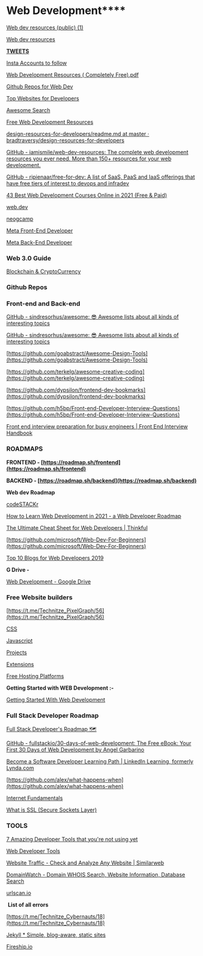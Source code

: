 # Web Development****

[Web dev resources (public) (1)](Web%20Development%2027c116c484b04e03a00ceca6d9cfb557/Web%20dev%20resources%20(public)%20(1)%20c00fc29f70b44e1ca9be01c85527a136.md)

[Web dev resources](Web%20Development%2027c116c484b04e03a00ceca6d9cfb557/Web%20dev%20resources%20536aa3f1ac7f466985a3b97abdeea7de.csv)

[**TWEETS**](Web%20Development%2027c116c484b04e03a00ceca6d9cfb557/TWEETS%20778762119cf44f0ebfd9c3bd2e69488e.md)

[Insta Accounts to follow](Web%20Development%2027c116c484b04e03a00ceca6d9cfb557/Insta%20Accounts%20to%20follow%20b27985ef571345358e7a5e2d3f93dfd0.md)

[Web Development Resources ( Completely Free).pdf](Web%20Development%2027c116c484b04e03a00ceca6d9cfb557/Web_Development_Resources_(_Completely_Free).pdf)

[Github Repos for Web Dev](Web%20Development%2027c116c484b04e03a00ceca6d9cfb557/Github%20Repos%20for%20Web%20Dev%2023a90a3125824058811accc5e3a84d2c.md)

[Top Websites for Developers](Web%20Development%2027c116c484b04e03a00ceca6d9cfb557/Top%20Websites%20for%20Developers%20df177efbf10a4a6f92111e0eced27acb.md)

[Awesome Search](https://awesomelists.top/)

[Free Web Development Resources](https://markodenic.com/free-web-development-resources/)

[design-resources-for-developers/readme.md at master · bradtraversy/design-resources-for-developers](https://github.com/bradtraversy/design-resources-for-developers/blob/master/readme.md#html--css-templates)

[GitHub - iamismile/web-dev-resources: The complete web development resources you ever need. More than 150+ resources for your web development.](https://github.com/iamismile/web-dev-resources#-others)

[GitHub - ripienaar/free-for-dev: A list of SaaS, PaaS and IaaS offerings that have free tiers of interest to devops and infradev](https://github.com/ripienaar/free-for-dev)

[43 Best Web Development Courses Online in 2021 (Free & Paid)](https://learntocodewith.me/reviews/best-web-development-courses/)

[web.dev](https://web.dev/)

[neogcamp](https://github.com/neogcamp)

[Meta Front-End Developer](https://www.coursera.org/professional-certificates/meta-front-end-developer)

[Meta Back-End Developer](https://www.coursera.org/professional-certificates/meta-back-end-developer)

### Web 3.0 Guide

[Blockchain & CryptoCurrency](https://www.notion.so/genzio/Blockchain-CryptoCurrency-80a28b191bb14088bca88f1a9c810d71)

### Github Repos

### **Front-end and Back-end**

[GitHub - sindresorhus/awesome: 😎 Awesome lists about all kinds of interesting topics](https://github.com/sindresorhus/awesome#front-end-development)

[GitHub - sindresorhus/awesome: 😎 Awesome lists about all kinds of interesting topics](https://github.com/sindresorhus/awesome#back-end-developme)

[https://github.com/goabstract/Awesome-Design-Tools](https://github.com/goabstract/Awesome-Design-Tools)

[https://github.com/terkelg/awesome-creative-coding](https://github.com/terkelg/awesome-creative-coding)

[https://github.com/dypsilon/frontend-dev-bookmarks](https://github.com/dypsilon/frontend-dev-bookmarks)

[https://github.com/h5bp/Front-end-Developer-Interview-Questions](https://github.com/h5bp/Front-end-Developer-Interview-Questions)

[Front end interview preparation for busy engineers | Front End Interview Handbook](https://www.frontendinterviewhandbook.com/)

### ROADMAPS

**FRONTEND - [https://roadmap.sh/frontend](https://roadmap.sh/frontend)**

**BACKEND - [https://roadmap.sh/backend](https://roadmap.sh/backend)**

**Web dev Roadmap**

[codeSTACKr](https://courses.codestackr.com/view/courses/2022-web-dev-roadmap)

[How to Learn Web Development in 2021 - a Web Developer Roadmap](https://www.freecodecamp.org/news/how-to-learn-web-dev-in-2021-roadmap/)

[The Ultimate Cheat Sheet for Web Developers | Thinkful](https://www.thinkful.com/blog/web-developer-cheat-sheet/)

[https://github.com/microsoft/Web-Dev-For-Beginners](https://github.com/microsoft/Web-Dev-For-Beginners)

[Top 10 Blogs for Web Developers 2019](https://medium.com/@codingforweb/top-10-blogs-for-web-developers-2019-995fa82c9482)

**G Drive -** 

[Web Development - Google Drive](https://drive.google.com/drive/folders/1ZqpVJWTPIQDrWnK-D_bvlqT5w-NjRKGi?usp=sharing)

### **Free Website builders**

[https://t.me/Technitze_PixelGraph/56](https://t.me/Technitze_PixelGraph/56)

[CSS ](Web%20Development%2027c116c484b04e03a00ceca6d9cfb557/CSS%2031bb9b7210c243bf8fc5d0e269a92f79.md)

[Javascript ](Web%20Development%2027c116c484b04e03a00ceca6d9cfb557/Javascript%20a78aaf7de7b7418e9451f6c5a68ec0c1.md)

[Projects ](Web%20Development%2027c116c484b04e03a00ceca6d9cfb557/Projects%205f41f8e1858c4b9b95a955aa134e240e.md)

[Extensions ](Web%20Development%2027c116c484b04e03a00ceca6d9cfb557/Extensions%207ec18f48029947298788c72d10f0bda7.md)

[Free Hosting Platforms](Web%20Development%2027c116c484b04e03a00ceca6d9cfb557/Free%20Hosting%20Platforms%2011500bec36984fd4b914943eb6bea511.md)

**Getting Started with WEB Development :-**

[Getting Started With Web Development](https://www.youtube.com/playlist?list=PLydZ2Hrp_gPTULhN4oJ9l6Wplgrd-hi59)

### **Full Stack Developer Roadmap**

[Full Stack Developer's Roadmap 🗺](https://dev.to/ender_minyard/full-stack-developer-s-roadmap-2k12)

[GitHub - fullstackio/30-days-of-web-development: The Free eBook: Your First 30 Days of Web Development by Angel Garbarino](https://github.com/fullstackio/30-days-of-web-development)

[Become a Software Developer Learning Path | LinkedIn Learning, formerly Lynda.com](https://www.linkedin.com/learning/paths/become-a-software-developer?trk=lilblog_06-30-20_msft-announcement-reskilling-linkedin-learning_learning)

[https://github.com/alex/what-happens-when](https://github.com/alex/what-happens-when)

[Internet Fundamentals](https://internetfundamentals.com/)

[What is SSL (Secure Sockets Layer)](https://www.codespot.org/what-is-ssl)

### **TOOLS**

[7 Amazing Developer Tools that you're not using yet](https://youtu.be/U_gANjtv28g)

[Web Developer Tools](https://www.browserling.com/tools)

[Website Traffic - Check and Analyze Any Website | Similarweb](https://www.similarweb.com/)

[DomainWatch - Domain WHOIS Search, Website Information, Database Search](https://domainwat.ch/)

[urlscan.io](https://urlscan.io/)

 **List of all errors**

[https://t.me/Technitze_Cybernauts/18](https://t.me/Technitze_Cybernauts/18)

[Jekyll * Simple, blog-aware, static sites](https://jekyllrb.com/)

[Fireship.io](https://fireship.io/)